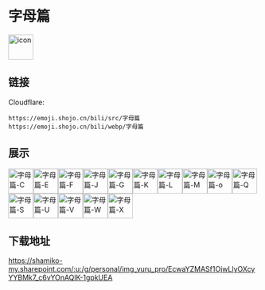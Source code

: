 # 字母篇
<img src="https://emoji.shojo.cn/bili/src/字母篇/icon.png" width="50" height="50" alt="icon">

## 链接
Cloudflare:
```
https://emoji.shojo.cn/bili/src/字母篇
https://emoji.shojo.cn/bili/webp/字母篇
```
## 展示
<img src="https://emoji.shojo.cn/bili/src/字母篇/字母篇-C.png" width="50" height="50" alt="字母篇-C"><img src="https://emoji.shojo.cn/bili/src/字母篇/字母篇-E.png" width="50" height="50" alt="字母篇-E"><img src="https://emoji.shojo.cn/bili/src/字母篇/字母篇-F.png" width="50" height="50" alt="字母篇-F"><img src="https://emoji.shojo.cn/bili/src/字母篇/字母篇-J.png" width="50" height="50" alt="字母篇-J"><img src="https://emoji.shojo.cn/bili/src/字母篇/字母篇-G.png" width="50" height="50" alt="字母篇-G"><img src="https://emoji.shojo.cn/bili/src/字母篇/字母篇-K.png" width="50" height="50" alt="字母篇-K"><img src="https://emoji.shojo.cn/bili/src/字母篇/字母篇-L.png" width="50" height="50" alt="字母篇-L"><img src="https://emoji.shojo.cn/bili/src/字母篇/字母篇-M.png" width="50" height="50" alt="字母篇-M"><img src="https://emoji.shojo.cn/bili/src/字母篇/字母篇-o.png" width="50" height="50" alt="字母篇-o"><img src="https://emoji.shojo.cn/bili/src/字母篇/字母篇-Q.png" width="50" height="50" alt="字母篇-Q"><img src="https://emoji.shojo.cn/bili/src/字母篇/字母篇-S.png" width="50" height="50" alt="字母篇-S"><img src="https://emoji.shojo.cn/bili/src/字母篇/字母篇-U.png" width="50" height="50" alt="字母篇-U"><img src="https://emoji.shojo.cn/bili/src/字母篇/字母篇-V.png" width="50" height="50" alt="字母篇-V"><img src="https://emoji.shojo.cn/bili/src/字母篇/字母篇-W.png" width="50" height="50" alt="字母篇-W"><img src="https://emoji.shojo.cn/bili/src/字母篇/字母篇-X.png" width="50" height="50" alt="字母篇-X">

## 下载地址

https://shamiko-my.sharepoint.com/:u:/g/personal/img_yuru_pro/EcwaYZMASf1OjwLlyOXcyYYBMk7_c6vYOnAQlK-1gpkUEA